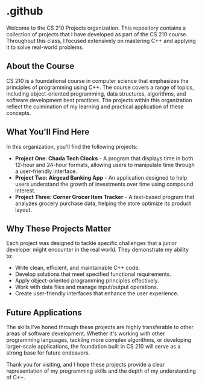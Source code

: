 # .github

Welcome to the CS 210 Projects organization. This repository contains a collection of projects that I have developed as part of the CS 210 course. Throughout this class, I focused extensively on mastering C++ and applying it to solve real-world problems.

## About the Course
CS 210 is a foundational course in computer science that emphasizes the principles of programming using C++. The course covers a range of topics, including object-oriented programming, data structures, algorithms, and software development best practices. The projects within this organization reflect the culmination of my learning and practical application of these concepts.

## What You'll Find Here
In this organization, you'll find the following projects:
- **Project One: Chada Tech Clocks** - A program that displays time in both 12-hour and 24-hour formats, allowing users to manipulate time through a user-friendly interface.
- **Project Two: Airgead Banking App** - An application designed to help users understand the growth of investments over time using compound interest.
- **Project Three: Corner Grocer Item Tracker** - A text-based program that analyzes grocery purchase data, helping the store optimize its product layout.

## Why These Projects Matter
Each project was designed to tackle specific challenges that a junior developer might encounter in the real world. They demonstrate my ability to:
- Write clean, efficient, and maintainable C++ code.
- Develop solutions that meet specified functional requirements.
- Apply object-oriented programming principles effectively.
- Work with data files and manage input/output operations.
- Create user-friendly interfaces that enhance the user experience.

## Future Applications
The skills I've honed through these projects are highly transferable to other areas of software development. Whether it's working with other programming languages, tackling more complex algorithms, or developing larger-scale applications, the foundation built in CS 210 will serve as a strong base for future endeavors.

Thank you for visiting, and I hope these projects provide a clear representation of my programming skills and the depth of my understanding of C++.
